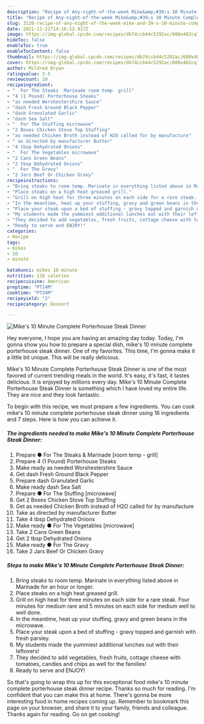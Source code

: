 ```yaml
---
description: "Recipe of Any-night-of-the-week Mike&amp;#39;s 10 Minute Complete Porterhouse Steak Dinner"
title: "Recipe of Any-night-of-the-week Mike&amp;#39;s 10 Minute Complete Porterhouse Steak Dinner"
slug: 3120-recipe-of-any-night-of-the-week-mike-and-39-s-10-minute-complete-porterhouse-steak-dinner
date: 2021-11-21T14:16:12.917Z
image: https://img-global.cpcdn.com/recipes/db74ccb44c5292ac/680x482cq70/mikes-10-minute-complete-porterhouse-steak-dinner-recipe-main-photo.jpg
hideToc: false
enableToc: true
enableTocContent: false
thumbnail: https://img-global.cpcdn.com/recipes/db74ccb44c5292ac/680x482cq70/mikes-10-minute-complete-porterhouse-steak-dinner-recipe-main-photo.jpg
cover: https://img-global.cpcdn.com/recipes/db74ccb44c5292ac/680x482cq70/mikes-10-minute-complete-porterhouse-steak-dinner-recipe-main-photo.jpg
author: Mildred Bryan
ratingvalue: 3.5
reviewcount: 10
recipeingredient:
- "  For The Steaks  Marinade room temp  grill"
- "4 (1 Pound) Porterhouse Steaks"
- "as needed Worshestershire Sauce"
- "dash Fresh Ground Black Pepper"
- "dash Granulated Garlic"
- "dash Sea Salt"
- "  For The Stuffing microwave"
- "2 Boxes Chicken Stove Top Stuffing"
- "as needed Chicken Broth instead of H2O called for by manufacture"
- " as directed by manufacturer Butter"
- "4 tbsp Dehydrated Onions"
- "  For The Vegetables microwave"
- "2 Cans Green Beans"
- "2 tbsp Dehydrated Onions"
- "  For The Gravy"
- "2 Jars Beef Or Chicken Gravy"
recipeinstructions:
- "Bring steaks to room temp. Marinate in everything listed above in Marinade for an hour or longer."
- "Place steaks on a high heat greased grill."
- "Grill on high heat for three minutes on each side for a rare steak. Four minutes for medium rare and 5 minutes on each side for medium well to well done."
- "In the meantime, heat up your stuffing, gravy and green beans in the microwave."
- "Place your steak upon a bed of stuffing - gravy topped and garnish with fresh parsley."
- "My students made the yummiest additional lunches out with their leftovers!"
- "They decided to add vegetables, fresh fruits, cottage cheese with tomatoes, candies and chips as well for the families!"
- "Ready to serve and ENJOY!"
categories:
- Recipe
tags:
- mikes
- 10
- minute

katakunci: mikes 10 minute 
nutrition: 118 calories
recipecuisine: American
preptime: "PT14M"
cooktime: "PT34M"
recipeyield: "2"
recipecategory: Dessert

---
```



![Mike&#39;s 10 Minute Complete Porterhouse Steak Dinner](https://img-global.cpcdn.com/recipes/db74ccb44c5292ac/680x482cq70/mikes-10-minute-complete-porterhouse-steak-dinner-recipe-main-photo.jpg)

Hey everyone, I hope you are having an amazing day today. Today, I'm gonna show you how to prepare a special dish, mike&#39;s 10 minute complete porterhouse steak dinner. One of my favorites. This time, I'm gonna make it a little bit unique. This will be really delicious.



Mike&#39;s 10 Minute Complete Porterhouse Steak Dinner is one of the most favored of current trending meals in the world. It's easy, it's fast, it tastes delicious. It is enjoyed by millions every day. Mike&#39;s 10 Minute Complete Porterhouse Steak Dinner is something which I have loved my entire life. They are nice and they look fantastic.


To begin with this recipe, we must prepare a few ingredients. You can cook mike&#39;s 10 minute complete porterhouse steak dinner using 16 ingredients and 7 steps. Here is how you can achieve it.

<!--inarticleads1-->

##### The ingredients needed to make Mike&#39;s 10 Minute Complete Porterhouse Steak Dinner:

1. Prepare  ● For The Steaks &amp; Marinade [room temp - grill]
1. Prepare 4 (1 Pound) Porterhouse Steaks
1. Make ready as needed Worshestershire Sauce
1. Get dash Fresh Ground Black Pepper
1. Prepare dash Granulated Garlic
1. Make ready dash Sea Salt
1. Prepare  ● For The Stuffing [microwave]
1. Get 2 Boxes Chicken Stove Top Stuffing
1. Get as needed Chicken Broth instead of H2O called for by manufacture
1. Take  as directed by manufacturer Butter
1. Take 4 tbsp Dehydrated Onions
1. Make ready  ● For The Vegetables [microwave]
1. Take 2 Cans Green Beans
1. Get 2 tbsp Dehydrated Onions
1. Make ready  ● For The Gravy
1. Take 2 Jars Beef Or Chicken Gravy




<!--inarticleads2-->

##### Steps to make Mike&#39;s 10 Minute Complete Porterhouse Steak Dinner:

1. Bring steaks to room temp. Marinate in everything listed above in Marinade for an hour or longer.
1. Place steaks on a high heat greased grill.
1. Grill on high heat for three minutes on each side for a rare steak. Four minutes for medium rare and 5 minutes on each side for medium well to well done.
1. In the meantime, heat up your stuffing, gravy and green beans in the microwave.
1. Place your steak upon a bed of stuffing - gravy topped and garnish with fresh parsley.
1. My students made the yummiest additional lunches out with their leftovers!
1. They decided to add vegetables, fresh fruits, cottage cheese with tomatoes, candies and chips as well for the families!
1. Ready to serve and ENJOY!



So that's going to wrap this up for this exceptional food mike&#39;s 10 minute complete porterhouse steak dinner recipe. Thanks so much for reading. I'm confident that you can make this at home. There's gonna be more interesting food in home recipes coming up. Remember to bookmark this page on your browser, and share it to your family, friends and colleague. Thanks again for reading. Go on get cooking!
